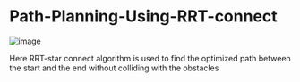 # Path-Planning-Using-RRT-connect

![image](https://user-images.githubusercontent.com/97380867/178629292-a4abbc81-05d7-4efc-9199-6e05d28aae5b.png)

Here RRT-star connect algorithm is used to find the optimized path between the start and the end without colliding with the obstacles 
